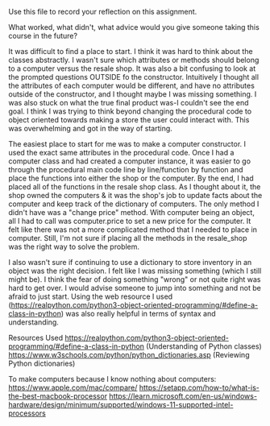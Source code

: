 Use this file to record your reflection on this assignment. 

What worked, what didn't, what advice would you give someone taking this course in the future?

It was difficult to find a place to start. I think it was hard to think about the classes abstractly. I wasn't sure which attributes or methods should belong to a computer versus the resale shop. It was also a bit confusing to look at the prompted questions OUTSIDE fo the constructor. Intuitively I thought all the attributes of each computer would be different, and have no attributes outside of the constructor, and I thought maybe I was missing something. I was also stuck on what the true final product was-I couldn't see the end goal. I think I was trying to think beyond changing the procedural code to object oriented towards making a store the user could interact with. This was overwhelming and got in the way of starting. 

The easiest place to start for me was to make a computer constructor. I used the exact same attributes in the procedural code. Once I had a computer class and had created a computer instance, it was easier to go through the procedural main code line by line/function by function and place the functions into either the shop or the computer. By the end, I had placed all of the functions in the resale shop class. As I thought about it, the shop owned the computers & it was the shop's job to update facts about the computer and keep track of the dictionary of computers. The only method I didn't have was a "change price" method. With computer being an object, all I had to call was computer.price to set a new price for the computer. It felt like there was not a more complicated method that I needed to place in computer. Still, I'm not sure if placing all the methods in the resale_shop was the right way to solve the problem.

I also wasn't sure if continuing to use a dictionary to store inventory in an object was the right decision. I felt like I was missing something (which I still might be). I think the fear of doing something "wrong" or not quite right was hard to get over. I would advise someone to jump into something and not be afraid to just start. Using the web resource I used (https://realpython.com/python3-object-oriented-programming/#define-a-class-in-python) was also really helpful in terms of syntax and understanding. 

Resources Used
https://realpython.com/python3-object-oriented-programming/#define-a-class-in-python (Understanding of Python classes)
https://www.w3schools.com/python/python_dictionaries.asp (Reviewing Python dictionaries)

To make computers because I know nothing about computers:
https://www.apple.com/mac/compare/
https://setapp.com/how-to/what-is-the-best-macbook-processor
https://learn.microsoft.com/en-us/windows-hardware/design/minimum/supported/windows-11-supported-intel-processors
